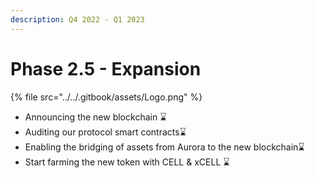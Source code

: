 ```yaml
---
description: Q4 2022 - Q1 2023
---
```


# Phase 2.5 - Expansion

{% file src="../../.gitbook/assets/Logo.png" %}



* Announcing the new blockchain :hourglass:
* Auditing our protocol smart contracts:hourglass:
* Enabling the bridging of assets from Aurora to the new blockchain:hourglass:
* Start farming the new token with CELL & xCELL :hourglass:
